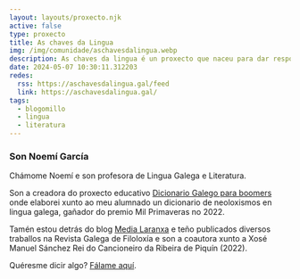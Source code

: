 ```yaml
---
layout: layouts/proxecto.njk
active: false
type: proxecto
title: As chaves da Lingua
img: /img/comunidade/aschavesdalingua.webp
description: As chaves da lingua é un proxecto que naceu para dar resposta ás dúbidas que poden ir xurdindo no día a día entre as persoas que queren aprender galego
date: 2024-05-07 10:30:11.312203
redes:
  rss: https://aschavesdalingua.gal/feed
  link: https://aschavesdalingua.gal/
tags:
  - blogomillo
  - lingua
  - literatura
---
```


### Son Noemí García

Chámome Noemí e son profesora de Lingua Galega e Literatura.

Son a creadora do proxecto educativo [Dicionario Galego para boomers](https://www.instagram.com/galegoparaboomers) onde elaborei xunto ao meu alumnado un dicionario de neoloxismos en lingua galega, gañador do premio Mil Primaveras no 2022. 

Tamén estou detrás do blog [Media Laranxa](https://medialaranxa.fala.gal/) e teño publicados diversos traballos na Revista Galega de Filoloxía e son a coautora xunto a Xosé Manuel Sánchez Rei do Cancioneiro da Ribeira de Piquín (2022).

Quéresme dicir algo? [Fálame aquí](https://aschavesdalingua.gal/falamos/).
